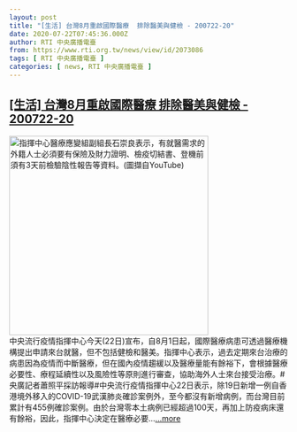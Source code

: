 ```yaml
---
layout: post
title: "[生活] 台灣8月重啟國際醫療  排除醫美與健檢 - 200722-20"
date: 2020-07-22T07:45:36.000Z
author: RTI 中央廣播電臺
from: https://www.rti.org.tw/news/view/id/2073086
tags: [ RTI 中央廣播電臺 ]
categories: [ news, RTI 中央廣播電臺 ]
---
```

<!--1595403936000-->
[[生活] 台灣8月重啟國際醫療  排除醫美與健檢 - 200722-20](https://www.rti.org.tw/news/view/id/2073086)
------

<div>
<img src="https://static.rti.org.tw/assets/thumbnails/2020/07/22/a0589493c78c5e8c64adeca41d20d336.png" width="360" alt="指揮中心醫療應變組副組長石崇良表示，有就醫需求的外籍人士必須要有保險及財力證明、檢疫切結書、登機前須有3天前檢驗陰性報告等資料。(圖擷自YouTube)" title="指揮中心醫療應變組副組長石崇良表示，有就醫需求的外籍人士必須要有保險及財力證明、檢疫切結書、登機前須有3天前檢驗陰性報告等資料。(圖擷自YouTube)"><br>中央流行疫情指揮中心今天(22日)宣布，自8月1日起，國際醫療病患可透過醫療機構提出申請來台就醫，但不包括健檢和醫美。指揮中心表示，過去定期來台治療的病患因為疫情而中斷醫療，但在國內疫情趨緩以及醫療量能有餘裕下，會根據醫療必要性、療程延續性以及風險性等原則進行審查，協助海外人士來台接受治療。#央廣記者蕭照平採訪報導#中央流行疫情指揮中心22日表示，除19日新增一例自香港境外移入的COVID-19武漢肺炎確診案例外，至今都沒有新增病例，而台灣目前累計有455例確診案例。由於台灣零本土病例已經超過100天，再加上防疫病床還有餘裕，因此，指揮中心決定在醫療必要...<a target="_blank" href="https://www.rti.org.tw/news/view/id/2073086">...more</a>
</div>
